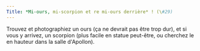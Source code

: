 ```yaml
---
Title: *Mi-ours, mi-scorpion et re mi-ours derrière* ! (\#29)
---
```


Trouvez et photographiez un ours (ça ne devrait pas être trop dur), et si vous y arrivez, un scorpion (plus facile en statue peut-être, ou cherchez le en hauteur dans la salle d'Apollon).
